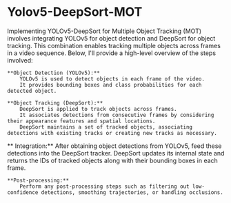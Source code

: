 # Yolov5-DeepSort-MOT

Implementing YOLOv5-DeepSort for Multiple Object Tracking (MOT) involves integrating YOLOv5 for object detection and DeepSort for object tracking. This combination enables tracking multiple objects across frames in a video sequence. Below, I'll provide a high-level overview of the steps involved:

    **Object Detection (YOLOv5):**
        YOLOv5 is used to detect objects in each frame of the video.
        It provides bounding boxes and class probabilities for each detected object.

    **Object Tracking (DeepSort):**
        DeepSort is applied to track objects across frames.
        It associates detections from consecutive frames by considering their appearance features and spatial locations.
        DeepSort maintains a set of tracked objects, associating detections with existing tracks or creating new tracks as necessary.

   ** Integration:**
        After obtaining object detections from YOLOv5, feed these detections into the DeepSort tracker.
        DeepSort updates its internal state and returns the IDs of tracked objects along with their bounding boxes in each frame.

    **Post-processing:**
        Perform any post-processing steps such as filtering out low-confidence detections, smoothing trajectories, or handling occlusions.
